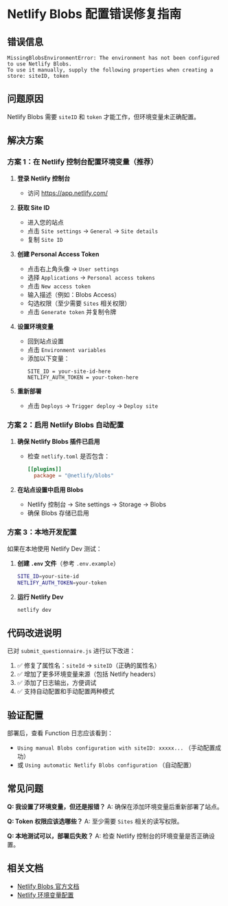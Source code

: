 # Netlify Blobs 配置错误修复指南

## 错误信息
```
MissingBlobsEnvironmentError: The environment has not been configured to use Netlify Blobs. 
To use it manually, supply the following properties when creating a store: siteID, token
```

## 问题原因
Netlify Blobs 需要 `siteID` 和 `token` 才能工作，但环境变量未正确配置。

## 解决方案

### 方案 1：在 Netlify 控制台配置环境变量（推荐）

1. **登录 Netlify 控制台**
   - 访问 https://app.netlify.com/

2. **获取 Site ID**
   - 进入您的站点
   - 点击 `Site settings` → `General` → `Site details`
   - 复制 `Site ID`

3. **创建 Personal Access Token**
   - 点击右上角头像 → `User settings`
   - 选择 `Applications` → `Personal access tokens`
   - 点击 `New access token`
   - 输入描述（例如：Blobs Access）
   - 勾选权限（至少需要 `Sites` 相关权限）
   - 点击 `Generate token` 并复制令牌

4. **设置环境变量**
   - 回到站点设置
   - 点击 `Environment variables`
   - 添加以下变量：
     ```
     SITE_ID = your-site-id-here
     NETLIFY_AUTH_TOKEN = your-token-here
     ```

5. **重新部署**
   - 点击 `Deploys` → `Trigger deploy` → `Deploy site`

### 方案 2：启用 Netlify Blobs 自动配置

1. **确保 Netlify Blobs 插件已启用**
   - 检查 `netlify.toml` 是否包含：
     ```toml
     [[plugins]]
       package = "@netlify/blobs"
     ```

2. **在站点设置中启用 Blobs**
   - Netlify 控制台 → Site settings → Storage → Blobs
   - 确保 Blobs 存储已启用

### 方案 3：本地开发配置

如果在本地使用 Netlify Dev 测试：

1. **创建 `.env` 文件**（参考 `.env.example`）
   ```bash
   SITE_ID=your-site-id
   NETLIFY_AUTH_TOKEN=your-token
   ```

2. **运行 Netlify Dev**
   ```bash
   netlify dev
   ```

## 代码改进说明

已对 `submit_questionnaire.js` 进行以下改进：

1. ✅ 修复了属性名：`siteId` → `siteID`（正确的属性名）
2. ✅ 增加了更多环境变量来源（包括 Netlify headers）
3. ✅ 添加了日志输出，方便调试
4. ✅ 支持自动配置和手动配置两种模式

## 验证配置

部署后，查看 Function 日志应该看到：
- `Using manual Blobs configuration with siteID: xxxxx...` （手动配置成功）
- 或 `Using automatic Netlify Blobs configuration` （自动配置）

## 常见问题

**Q: 我设置了环境变量，但还是报错？**
A: 确保在添加环境变量后重新部署了站点。

**Q: Token 权限应该选哪些？**
A: 至少需要 `Sites` 相关的读写权限。

**Q: 本地测试可以，部署后失败？**
A: 检查 Netlify 控制台的环境变量是否正确设置。

## 相关文档

- [Netlify Blobs 官方文档](https://docs.netlify.com/blobs/overview/)
- [Netlify 环境变量配置](https://docs.netlify.com/environment-variables/overview/)
